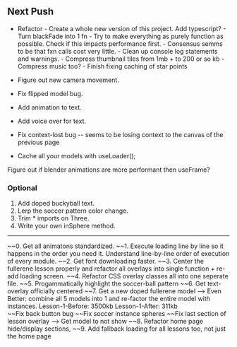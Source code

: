 ## Next Push
- Refactor 
      - Create a whole new version of this project. Add typescript?
      - Turn blackFade into 1 fn
      - Try to make everything as purely function as possible. Check if this impacts performance first.
            - Consensus semms to be that fxn calls cost very little. 
      - Clean up console log statements and warnings.
      - Compress thumbnail tiles from 1mb + to 200 or so kb
      - Compress music too?
      - Finish fixing caching of star points




- Figure out new camera movement.

- Fix flipped model bug.

- Add animation to text.
- Add voice over for text.




- Fix context-lost bug -- seems to be losing context to the canvas of the previous page
- Cache all your models with useLoader();


Figure out if blender animations are more performant then useFrame?

### Optional
1. Add doped buckyball text.
2. Lerp the soccer pattern color change.
3. Trim * imports on Three.
4. Write your own inSphere method.





























-----

~~0. Get all animatons standardized.
~~1. Execute loading line by line so it happens in the order you need it. Understand line-by-line order of execution of every module.
~~2. Get font downloading faster.
~~3. Center the fullerene lesson properly and refactor all overlays into single function + re-add loading screen.
~~4. Refactor CSS overlay classes all into one seperate file.
~~5. Progammatically highlight the soccer-ball pattern
~~6. Get text-overlay officially centered
~~7. Get a new doped fullerene model --> Even Better: combine all 5 models into 1 and re-factor the entire model with instances. 
      Lesson-1-Before: 3500kb
      Lesson-1-After: 311kb    
      ~~Fix back button bug 
      ~~Fix soccer instance spheres
      ~~Fix last section of lesson overlay --> Get model to not show
~~8. Refactor home page hide/display sections,
~~9. Add fallback loading for all lessons too, not just the home page